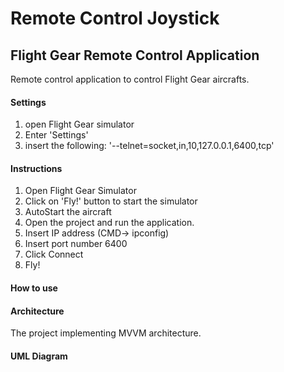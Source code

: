 # Remote Control Joystick
## Flight Gear Remote Control Application

Remote control application to control Flight Gear aircrafts.


#### Settings
1. open Flight Gear simulator
2. Enter 'Settings'
3. insert the following: '--telnet=socket,in,10,127.0.0.1,6400,tcp'
#### Instructions
1. Open Flight Gear Simulator
2. Click on 'Fly!' button to start the simulator
3. AutoStart the aircraft
4. Open the project and run the application.
5. Insert IP address (CMD-> ipconfig)
6. Insert port number 6400
7. Click Connect
8. Fly!
#### How to use 
#### Architecture
The project implementing MVVM architecture.
#### UML Diagram
